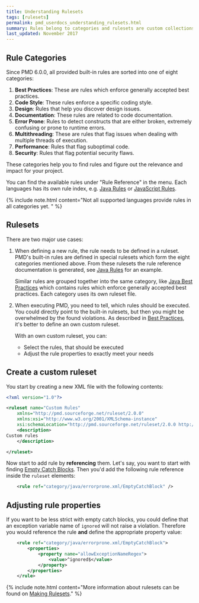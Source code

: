 ```yaml
---
title: Understanding Rulesets
tags: [rulesets]
permalink: pmd_userdocs_understanding_rulesets.html
summary: Rules belong to categories and rulesets are custom collections of rules
last_updated: November 2017
---
```


## Rule Categories

Since PMD 6.0.0, all provided built-in rules are sorted into one of eight categories:

1.  **Best Practices**: These are rules which enforce generally accepted best practices.
2.  **Code Style**: These rules enforce a specific coding style.
3.  **Design**: Rules that help you discover design issues.
4.  **Documentation**: These rules are related to code documentation.
5.  **Error Prone**: Rules to detect constructs that are either broken, extremely confusing or prone to runtime errors.
6.  **Multithreading**: These are rules that flag issues when dealing with multiple threads of execution.
7.  **Performance**: Rules that flag suboptimal code.
8.  **Security**: Rules that flag potential security flaws.

These categories help you to find rules and figure out the relevance and impact for your project.

You can find the available rules under "Rule Reference" in the menu. Each languages has its own rule
index, e.g. [Java Rules](pmd_rules_java.html) or [JavaScript Rules](pmd_rules_ecmascript.html).

{% include note.html content="Not all supported languages provide rules in all categories yet. " %}


## Rulesets

There are two major use cases:

1.  When defining a new rule, the rule needs to be defined in a ruleset. PMD's built-in rules
    are defined in special rulesets which form the eight categories mentioned above.
    From these rulesets the rule reference documentation is generated,
    see [Java Rules](pmd_rules_java.html) for an example.

    Similar rules are grouped together into the same category, like [Java Best Practices](pmd_rules_java_bestpractices.html)
    which contains rules which enforce generally accepted best practices. Each category uses its own
    ruleset file.

2.  When executing PMD, you need to tell, which rules should be executed. You could directly point to the
    built-in rulesets, but then you might be overwhelmed by the found violations. As described
    in [Best Practices](pmd_userdocs_best_practices.html), it's better to define an own custom ruleset.

    With an own custom ruleset, you can:

    *   Select the rules, that should be executed
    *   Adjust the rule properties to exactly meet your needs

## Create a custom ruleset

You start by creating a new XML file with the following contents:

``` xml
<?xml version="1.0"?>

<ruleset name="Custom Rules"
    xmlns="http://pmd.sourceforge.net/ruleset/2.0.0"
    xmlns:xsi="http://www.w3.org/2001/XMLSchema-instance"
    xsi:schemaLocation="http://pmd.sourceforge.net/ruleset/2.0.0 http://pmd.sourceforge.net/ruleset_2_0_0.xsd">
    <description>
Custom rules
    </description>

</ruleset>
```

Now start to add rule by **referencing** them. Let's say, you want to start with finding
[Empty Catch Blocks](pmd_rules_java_errorprone.html#emptycatchblock). Then you'd add the following
rule reference inside the `ruleset` elements:

```xml
    <rule ref="category/java/errorprone.xml/EmptyCatchBlock" />
```

## Adjusting rule properties

If you want to be less strict with empty catch blocks, you could define that an exception variable name
of `ignored` will not raise a violation. Therefore you would reference the rule **and** define
the appropriate property value:

```xml
    <rule ref="category/java/errorprone.xml/EmptyCatchBlock">
        <properties>
            <property name="allowExceptionNameRegex">
                <value>^ignored$</value>
            </property>
        </properties>
    </rule>
```


{% include note.html content="More information about rulesets can be found on [Making Rulesets](pmd_devdocs_making_rulesets.html)." %}
